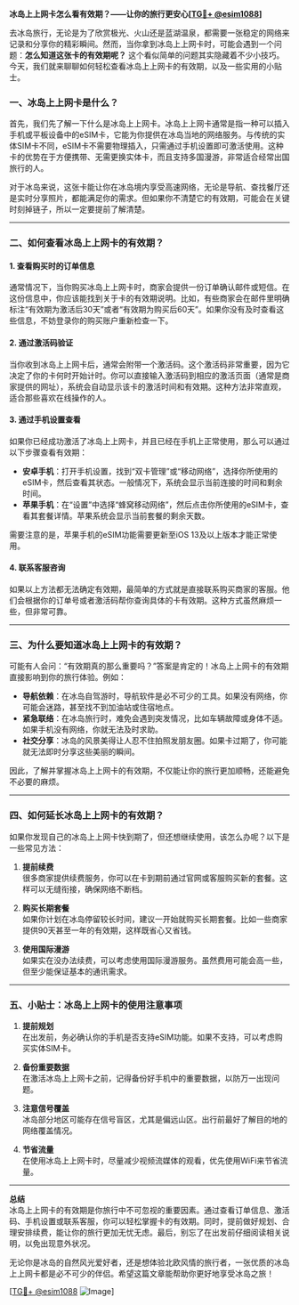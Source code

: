 **冰岛上上网卡怎么看有效期？——让你的旅行更安心[[TG💪+ @esim1088](https://t.me/s/esim1088)]**

去冰岛旅行，无论是为了欣赏极光、火山还是蓝湖温泉，都需要一张稳定的网络来记录和分享你的精彩瞬间。然而，当你拿到冰岛上上网卡时，可能会遇到一个问题：**怎么知道这张卡的有效期呢？** 这个看似简单的问题其实隐藏着不少小技巧。今天，我们就来聊聊如何轻松查看冰岛上上网卡的有效期，以及一些实用的小贴士。

### 一、冰岛上上网卡是什么？

首先，我们先了解一下什么是冰岛上上网卡。冰岛上上网卡通常是指一种可以插入手机或平板设备中的eSIM卡，它能为你提供在冰岛当地的网络服务。与传统的实体SIM卡不同，eSIM卡不需要物理插入，只需通过手机设置即可激活使用。这种卡的优势在于方便携带、无需更换实体卡，而且支持多国漫游，非常适合经常出国旅行的人。

对于冰岛来说，这张卡能让你在冰岛境内享受高速网络，无论是导航、查找餐厅还是实时分享照片，都能满足你的需求。但如果你不清楚它的有效期，可能会在关键时刻掉链子，所以一定要提前了解清楚。

---

### 二、如何查看冰岛上上网卡的有效期？

#### 1. **查看购买时的订单信息**
通常情况下，当你购买冰岛上上网卡时，商家会提供一份订单确认邮件或短信。在这份信息中，你应该能找到关于卡的有效期说明。比如，有些商家会在邮件里明确标注“有效期为激活后30天”或者“有效期为购买后60天”。如果你没有及时查看这些信息，不妨登录你的购买账户重新检查一下。

#### 2. **通过激活码验证**
当你收到冰岛上上网卡后，通常会附带一个激活码。这个激活码非常重要，因为它决定了你的卡何时开始计时。你可以直接输入激活码到相应的激活页面（通常是商家提供的网址），系统会自动显示该卡的激活时间和有效期。这种方法非常直观，适合那些喜欢在线操作的人。

#### 3. **通过手机设置查看**
如果你已经成功激活了冰岛上上网卡，并且已经在手机上正常使用，那么可以通过以下步骤查看有效期：

- **安卓手机**：打开手机设置，找到“双卡管理”或“移动网络”，选择你所使用的eSIM卡，然后查看其状态。一般情况下，系统会显示当前连接的时间和剩余时间。
- **苹果手机**：在“设置”中选择“蜂窝移动网络”，然后点击你所使用的eSIM卡，查看其套餐详情。苹果系统会显示当前套餐的剩余天数。

需要注意的是，苹果手机的eSIM功能需要更新至iOS 13及以上版本才能正常使用。

#### 4. **联系客服咨询**
如果以上方法都无法确定有效期，最简单的方式就是直接联系购买商家的客服。他们会根据你的订单号或者激活码帮你查询具体的卡有效期。这种方式虽然麻烦一些，但非常可靠。

---

### 三、为什么要知道冰岛上上网卡的有效期？

可能有人会问：“有效期真的那么重要吗？”答案是肯定的！冰岛上上网卡的有效期直接影响到你的旅行体验。例如：

- **导航依赖**：在冰岛自驾游时，导航软件是必不可少的工具。如果没有网络，你可能会迷路，甚至找不到加油站或住宿地点。
- **紧急联络**：在冰岛旅行时，难免会遇到突发情况，比如车辆故障或身体不适。如果手机没有网络，你就无法及时求助。
- **社交分享**：冰岛的风景美得让人忍不住拍照发朋友圈。如果卡过期了，你可能就无法即时分享这些美丽的瞬间。

因此，了解并掌握冰岛上上网卡的有效期，不仅能让你的旅行更加顺畅，还能避免不必要的麻烦。

---

### 四、如何延长冰岛上上网卡的有效期？

如果你发现自己的冰岛上上网卡快到期了，但还想继续使用，该怎么办呢？以下是一些常见方法：

1. **提前续费**  
   很多商家提供续费服务，你可以在卡到期前通过官网或客服购买新的套餐。这样可以无缝衔接，确保网络不断档。

2. **购买长期套餐**  
   如果你计划在冰岛停留较长时间，建议一开始就购买长期套餐。比如一些商家提供90天甚至一年的有效期，这样既省心又省钱。

3. **使用国际漫游**  
   如果实在没办法续费，可以考虑使用国际漫游服务。虽然费用可能会高一些，但至少能保证基本的通讯需求。

---

### 五、小贴士：冰岛上上网卡的使用注意事项

1. **提前规划**  
   在出发前，务必确认你的手机是否支持eSIM功能。如果不支持，可以考虑购买实体SIM卡。

2. **备份重要数据**  
   在激活冰岛上上网卡之前，记得备份好手机中的重要数据，以防万一出现问题。

3. **注意信号覆盖**  
   冰岛部分地区可能存在信号盲区，尤其是偏远山区。出行前最好了解目的地的网络覆盖情况。

4. **节省流量**  
   在使用冰岛上上网卡时，尽量减少视频流媒体的观看，优先使用WiFi来节省流量。

---

**总结**  
冰岛上上网卡的有效期是你旅行中不可忽视的重要因素。通过查看订单信息、激活码、手机设置或联系客服，你可以轻松掌握卡的有效期。同时，提前做好规划、合理安排续费，能让你的旅行更加无忧无虑。最后，别忘了在出发前仔细阅读相关说明，以免出现意外状况。

无论你是冰岛的自然风光爱好者，还是想体验北欧风情的旅行者，一张优质的冰岛上上网卡都是必不可少的伴侣。希望这篇文章能帮助你更好地享受冰岛之旅！

[[TG💪+ @esim1088](https://t.me/s/esim1088) ![Image](https://i.postimg.cc/4NQfJmqS/Snipaste-2025-05-13-00-14-12.png)]
